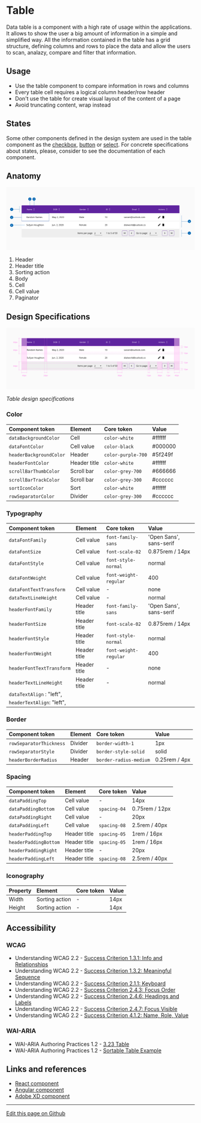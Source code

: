 # Table

Data table is a component with a high rate of usage within the applications. It allows to show the user a big amount of information in a simple and simplified way. All the information contained in the table has a grid structure, defining columns and rows to place the data and allow the users to scan, analazy, compare and filter that information.

## Usage

* Use the table component to compare information in rows and columns
* Every table cell requires a logical column header/row header
* Don't use the table for create visual layout of the content of a page
* Avoid truncating content, wrap instead

## States

Some other components defined in the design system are used in the table component as the [checkbox](https://developer.dxc.com/design/guidelines/components/checkbox), [button](https://developer.dxc.com/design/guidelines/components/button) or [select](https://developer.dxc.com/design/guidelines/components/select). For concrete specifications about states, please, consider to see the documentation of each component.

## Anatomy

![Table component anatomy](images/table_anatomy.png)

1. Header
2. Header title
3. Sorting action
4. Body
5. Cell
6. Cell value
7. Paginator


## Design Specifications

![Table design specifications](images/table_specs.png)

_Table design specifications_


### Color

| Component token          | Element         | Core token          | Value     |
| :----------------------- | :-------------- | :------------------ | :-------- |
| `dataBackgroundColor`    | Cell            | `color-white`       | #ffffff   | 
| `dataFontColor`          | Cell value      | `color-black`       | #000000   | 
| `headerBackgroundColor`  | Header          | `color-purple-700`  | #5f249f   |
| `headerFontColor`        | Header title    | `color-white`       | #ffffff   |
| `scrollBarThumbColor`    | Scroll bar      | `color-grey-700`    | #666666   |
| `scrollBarTrackColor`    | Scroll bar      | `color-grey-300`    | #cccccc   |
| `sortIconColor`          | Sort            | `color-white`       | #ffffff   |
| `rowSeparatorColor`      | Divider         | `color-grey-300`    | #cccccc   |


### Typography

| Component token            | Element         | Core token             | Value                    |
| :------------------------- | :-------------- | :--------------------- | :----------------------- |
| `dataFontFamily`           | Cell value      | `font-family-sans`     | 'Open Sans', sans-serif  |
| `dataFontSize`             | Cell value      | `font-scale-02`        | 0.875rem / 14px          |
| `dataFontStyle`            | Cell value      | `font-style-normal`    | normal                   |
| `dataFontWeight`           | Cell value      | `font-weight-regular`  | 400                      |
| `dataFontTextTransform`    | Cell value      | -                      | none                     |
| `dataTextLineHeight`       | Cell value      | -                      | normal                   |
| `headerFontFamily`         | Header title    | `font-family-sans`     | 'Open Sans', sans-serif  |
| `headerFontSize`           | Header title    | `font-scale-02`        | 0.875rem / 14px          |
| `headerFontStyle`          | Header title    | `font-style-normal`    | normal                   |
| `headerFontWeight`         | Header title    | `font-weight-regular`  | 400                      |
| `headerFontTextTransform`  | Header title    | -                      | none                     |
| `headerTextLineHeight`     | Header title    | -                      | normal                   |
| `dataTextAlign`  : "left",
| `headerTextAlign`: "left",

### Border

| Component token          | Element         | Core token             | Value                    |
| :----------------------- | :-------------- | :--------------------- | :----------------------- |
| `rowSeparatorThickness`  | Divider         | `border-width-1`       | 1px                      |
| `rowSeparatorStyle`      | Divider         | `border-style-solid`   | solid                    |
| `headerBorderRadius`     | Header          | `border-radius-medium` | 0.25rem / 4px            |


### Spacing

| Component token          | Element         | Core token             | Value                    |
| :----------------------- | :-------------- | :--------------------- | :----------------------- |
| `dataPaddingTop`         | Cell value      | -                      | 14px                     |
| `dataPaddingBottom`      | Cell value      | `spacing-04`           | 0.75rem / 12px           |
| `dataPaddingRight`       | Cell value      | -                      | 20px                     |
| `dataPaddingLeft`        | Cell value      | `spacing-08`           | 2.5rem / 40px            |
| `headerPaddingTop`       | Header title    | `spacing-05`           | 1rem / 16px              |
| `headerPaddingBottom`    | Header title    | `spacing-05`           | 1rem / 16px              |
| `headerPaddingRight`     | Header title    | -                      | 20px                     |
| `headerPaddingLeft`      | Header title    | `spacing-08`           | 2.5rem / 40px            |


### Iconography

| Property          | Element         | Core token             | Value        |
| :---------------- | :-------------- | :--------------------- | :----------- |
| Width             | Sorting action  | -                      | 14px         |
| Height            | Sorting action  | -                      | 14px         |


## Accessibility

### WCAG

* Understanding WCAG 2.2 - [Success Criterion 1.3.1: Info and Relationships](https://www.w3.org/WAI/WCAG22/Understanding/info-and-relationships)
* Understanding WCAG 2.2 - [Success Criterion 1.3.2: Meaningful Sequence](https://www.w3.org/WAI/WCAG22/Understanding/meaningful-sequence)
* Understanding WCAG 2.2 - [Success Criterion 2.1.1: Keyboard](https://www.w3.org/WAI/WCAG22/Understanding/keyboard)
* Understanding WCAG 2.2 - [Success Criterion 2.4.3: Focus Order](https://www.w3.org/WAI/WCAG22/Understanding/focus-order)
* Understanding WCAG 2.2 - [Success Criterion 2.4.6: Headings and Labels](https://www.w3.org/WAI/WCAG22/Understanding/headings-and-labels)
* Understanding WCAG 2.2 - [Success Criterion 2.4.7: Focus Visible](https://www.w3.org/WAI/WCAG22/Understanding/focus-visible)
* Understanding WCAG 2.2 - [Success Criterion 4.1.2: Name, Role, Value](https://www.w3.org/WAI/WCAG22/Understanding/name-role-value)

### WAI-ARIA

* WAI-ARIA Authoring Practices 1.2 - [3.23 Table](https://www.w3.org/TR/wai-aria-practices-1.2/#table)
* WAI-ARIA Authoring Practices 1.2 - [Sortable Table Example](https://www.w3.org/TR/wai-aria-practices-1.2/examples/table/sortable-table.html)

## Links and references

* [React component](https://developer.dxc.com/tools/react/next/#/components/resultsetTable)
* [Angular component](https://developer.dxc.com/tools/angular/next/#/components/resultsettable) 
* [Adobe XD component](https://xd.adobe.com/view/7c1326a5-31f5-4d55-8e5f-36a064d51273-2940/)  

____________________________________________________________

[Edit this page on Github](https://github.com/dxc-technology/halstack-style-guide/blob/master/guidelines/components/table/README.md)
